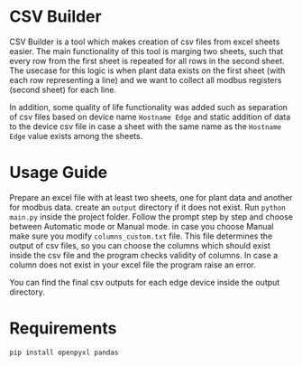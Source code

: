 # CSV Builder

CSV Builder is a tool which makes creation of csv files from excel sheets easier. The main functionality of this tool is marging two sheets, such that every row from the first sheet is repeated for all rows in the second sheet. The usecase for this logic is when plant data exists on the first sheet (with each row representing a line) and we want to collect all modbus registers (second sheet) for each line.

In addition, some quality of life functionality was added such as separation of csv files based on device name `Hostname Edge` and static addition of data to the device csv file in case a sheet with the same name as the `Hostname Edge` value exists among the sheets.


# Usage Guide

Prepare an excel file with at least two sheets, one for plant data and another for modbus data.
create an `output` directory if it does not exist.
Run `python main.py` inside the project folder.
Follow the prompt step by step and choose between Automatic mode or Manual mode.
in case you choose Manual make sure you modify `columns_custom.txt` file. This file determines the output of csv files, so you can choose the columns which should exist inside the csv file and the program checks validity of columns. In case a column does not exist in your excel file the program raise an error.

You can find the final csv outputs for each edge device inside the output directory. 

# Requirements

`pip install openpyxl pandas`